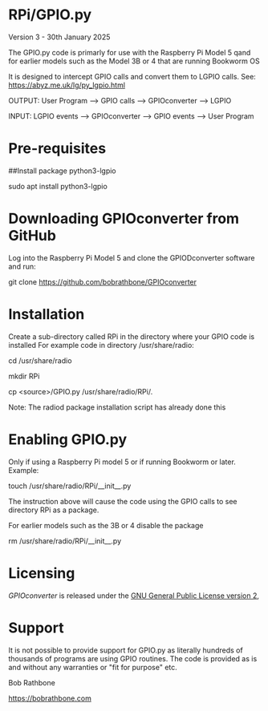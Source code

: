 RPi/GPIO.py
===========
Version 3 - 30th January 2025

The GPIO.py code is primarly for use with the Raspberry Pi Model 5 qand
for earlier models such as the Model 3B or 4 that are running Bookworm OS

It is designed to intercept GPIO calls and convert them to LGPIO calls.
See: https://abyz.me.uk/lg/py_lgpio.html

OUTPUT: User Program --> GPIO calls --> GPIOconverter --> LGPIO

INPUT: LGPIO events --> GPIOconverter --> GPIO events --> User Program

Pre-requisites
=============
##Install package python3-lgpio

sudo apt install python3-lgpio

Downloading GPIOconverter from GitHub
========================
Log into the Raspberry Pi Model 5 and clone the GPIODconverter software and run:

git clone https://github.com/bobrathbone/GPIOconverter

Installation
============
Create a sub-directory called RPi in the directory where your GPIO code is installed
For example code in directory /usr/share/radio:

cd /usr/share/radio

mkdir RPi

cp \<source\>/GPIO.py /usr/share/radio/RPi/.

Note: The radiod package installation script has already done this

Enabling GPIO.py
================
Only if using a Raspberry Pi model 5 or if running Bookworm or later. Example:

touch /usr/share/radio/RPi/\_\_init\_\_.py

The instruction above will cause the code using the GPIO calls to see directory RPi as a package.

For earlier models such as the 3B or 4 disable the package

rm /usr/share/radio/RPi/\_\_init\_\_.py

Licensing
=========

*GPIOconverter* is released under the
[GNU General Public License version 2](https://www.gnu.org/licenses/gpl-2.0.txt),

Support
=======
It is not possible to provide support for GPIO.py as literally hundreds of thousands of programs
are using GPIO routines. The code is provided as is and without any warranties or "fit for purpose" etc.

Bob Rathbone

https://bobrathbone.com
